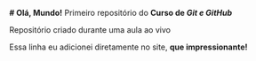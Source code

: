 **# Olá, Mundo!**
 Primeiro repositório do **Curso de *Git e GitHub***

 Repositório criado durante uma aula ao vivo

Essa linha eu adicionei diretamente no site, **que impressionante!**
